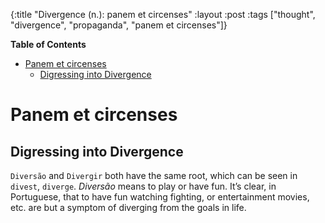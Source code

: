 {:title "Divergence (n.): panem et circenses"
 :layout :post
 :tags  ["thought", "divergence", "propaganda", "panem et circenses"]}


<!-- markdown-toc start - Don't edit this section. Run M-x markdown-toc-refresh-toc -->
**Table of Contents**

- [Panem et circenses](#panem-et-circenses)
    - [Digressing into Divergence](#digressing-into-divergence)

<!-- markdown-toc end -->


# Panem et circenses
## Digressing into Divergence 
`Diversão` and `Divergir` both have the same root, which can be seen in `divest`, `diverge`. *Diversão* means to play or have fun. It&rsquo;s clear, in Portuguese, that to have fun watching fighting, or entertainment movies, etc. are but a symptom of diverging from the goals in life.
